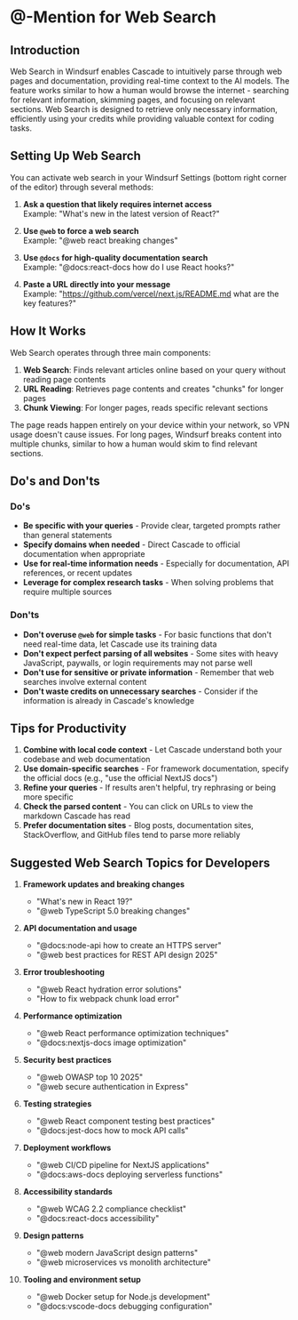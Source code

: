 # @-Mention for Web Search

## Introduction
Web Search in Windsurf enables Cascade to intuitively parse through web pages and documentation, providing real-time context to the AI models. The feature works similar to how a human would browse the internet - searching for relevant information, skimming pages, and focusing on relevant sections. Web Search is designed to retrieve only necessary information, efficiently using your credits while providing valuable context for coding tasks.

## Setting Up Web Search

You can activate web search in your Windsurf Settings (bottom right corner of the editor) through several methods:

1. **Ask a question that likely requires internet access**  
   Example: "What's new in the latest version of React?"

2. **Use `@web` to force a web search**  
   Example: "@web react breaking changes"

3. **Use `@docs` for high-quality documentation search**  
   Example: "@docs:react-docs how do I use React hooks?"

4. **Paste a URL directly into your message**  
   Example: "https://github.com/vercel/next.js/README.md what are the key features?"

## How It Works

Web Search operates through three main components:

1. **Web Search**: Finds relevant articles online based on your query without reading page contents
2. **URL Reading**: Retrieves page contents and creates "chunks" for longer pages
3. **Chunk Viewing**: For longer pages, reads specific relevant sections

The page reads happen entirely on your device within your network, so VPN usage doesn't cause issues. For long pages, Windsurf breaks content into multiple chunks, similar to how a human would skim to find relevant sections.

## Do's and Don'ts

### Do's
- **Be specific with your queries** - Provide clear, targeted prompts rather than general statements
- **Specify domains when needed** - Direct Cascade to official documentation when appropriate
- **Use for real-time information needs** - Especially for documentation, API references, or recent updates
- **Leverage for complex research tasks** - When solving problems that require multiple sources

### Don'ts
- **Don't overuse `@web` for simple tasks** - For basic functions that don't need real-time data, let Cascade use its training data
- **Don't expect perfect parsing of all websites** - Some sites with heavy JavaScript, paywalls, or login requirements may not parse well
- **Don't use for sensitive or private information** - Remember that web searches involve external content
- **Don't waste credits on unnecessary searches** - Consider if the information is already in Cascade's knowledge

## Tips for Productivity

1. **Combine with local code context** - Let Cascade understand both your codebase and web documentation
2. **Use domain-specific searches** - For framework documentation, specify the official docs (e.g., "use the official NextJS docs")
3. **Refine your queries** - If results aren't helpful, try rephrasing or being more specific
4. **Check the parsed content** - You can click on URLs to view the markdown Cascade has read
5. **Prefer documentation sites** - Blog posts, documentation sites, StackOverflow, and GitHub files tend to parse more reliably

## Suggested Web Search Topics for Developers

1. **Framework updates and breaking changes**
   - "What's new in React 19?"
   - "@web TypeScript 5.0 breaking changes"

2. **API documentation and usage**
   - "@docs:node-api how to create an HTTPS server"
   - "@web best practices for REST API design 2025"

3. **Error troubleshooting**
   - "@web React hydration error solutions"
   - "How to fix webpack chunk load error"

4. **Performance optimization**
   - "@web React performance optimization techniques"
   - "@docs:nextjs-docs image optimization"

5. **Security best practices**
   - "@web OWASP top 10 2025"
   - "@web secure authentication in Express"

6. **Testing strategies**
   - "@web React component testing best practices"
   - "@docs:jest-docs how to mock API calls"

7. **Deployment workflows**
   - "@web CI/CD pipeline for NextJS applications"
   - "@docs:aws-docs deploying serverless functions"

8. **Accessibility standards**
   - "@web WCAG 2.2 compliance checklist"
   - "@docs:react-docs accessibility"

9. **Design patterns**
   - "@web modern JavaScript design patterns"
   - "@web microservices vs monolith architecture"

10. **Tooling and environment setup**
    - "@web Docker setup for Node.js development"
    - "@docs:vscode-docs debugging configuration"
